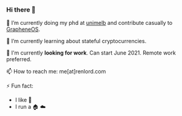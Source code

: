 ### Hi there 👋

🔭 I’m currently doing my phd at [unimelb](https://unimelb.edu.au) and contribute casually to [GrapheneOS](https://grapheneos.org).

🌱 I’m currently learning about stateful cryptocurrencies.

🔨 I'm currently **looking for work**. Can start June 2021. Remote work preferred.

📫 How to reach me: me[at]renlord.com

⚡ Fun fact:
  - I like 🚴
  - I run a 🏠 ☁️
